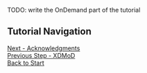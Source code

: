 TODO: write the OnDemand part of the tutorial

## Tutorial Navigation
[Next - Acknowledgments](../docs/acknowledgments)  
[Previous Step - XDMoD](../xdmod/README.md)  
[Back to Start](../README.md)
